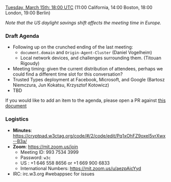 
[Tuesday, March 15th: 18:00 UTC](https://www.timeanddate.com/worldclock/fixedtime.html?iso=20220315T1800) (11:00 California, 14:00 Boston, 18:00 London, 19:00 Berlin)

_Note that the US daylight savings shift affects the meeting time in Europe._

### Draft Agenda

*   Following up on the crunched ending of the last meeting:
    *   `document.domain` and `Origin-Agent-Cluster` (Daniel Vogelheim)
    *   Local network devices, and challenges surrounding them. (Titouan Rigoudy)
*   Meeting timing: given the current distribution of attendees, perhaps we could find a different time slot for this conversation?
*   Trusted Types deployment at Facebook, Microsoft, and Google (Bartosz Niemczura, Jun Kokatsu, Krzysztof Kotowicz)
*   TBD

If you would like to add an item to the agenda, please open a PR against [this document](https://github.com/w3c/webappsec/new/main/meetings/2021/2021-10-19-agenda.md)

### Logistics

*   **Minutes**: https://cryptpad.w3ctag.org/code/#/2/code/edit/Pq1xOhFZ9oxeI5vrXwx--B3a/
*   **Zoom**: https://mit.zoom.us/join
    * Meeting ID: 993 7534 3999
    * Password: `w3c`
    * US : +1 646 558 8656 or +1 669 900 6833
    * International Numbers: https://mit.zoom.us/u/aezpAicYyd
*   IRC: irc.w3.org #webappsec for issues
